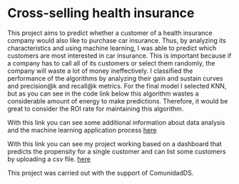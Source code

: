 # Cross-selling health insurance

This project aims to predict whether a customer of a health insurance company would also like to purchase car insurance.
Thus, by analyzing its characteristics and using machine learning, I was able to predict which customers are most interested in car insurance.
This is important because if a company has to call all of its customers or select them randomly, the company will waste a lot of money ineffectively.
I classified the performance of the algorithms by analyzing their gain and sustain curves and precision@k and recall@k metrics.
For the final model I selected KNN, but as you can see in the code link below this algorithm wastes a considerable amount of energy to make predictions.
Therefore, it would be great to consider the ROI rate for maintaining this algorithm.

With this link you can see some additional information about data analysis and the machine learning application process [here](https://rpubs.com/cleversonfdo/data_science_with_r)

With this link you can see my project working based on a dashboard that predicts the propensity for a single customer and can list some customers by uploading a csv file. [here](https://cleversonoliveira.shinyapps.io/car_insurance_r/)

This project was carried out with the support of ComunidadDS.
